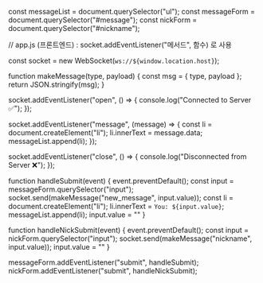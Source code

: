 const messageList = document.querySelector("ul");
const messageForm = document.querySelector("#message");
const nickForm = document.querySelector("#nickname");

// app.js (프론트엔드) : socket.addEventListener("메서드", 함수) 로 사용

const socket = new WebSocket(`ws://${window.location.host}`);

function makeMessage(type, payload) {
    const msg = { type, payload };
    return JSON.stringify(msg);
}


socket.addEventListener("open", () => {
    console.log("Connected to Server ✅");
});

socket.addEventListener("message", (message) => {
    const li = document.createElement("li");
    li.innerText = message.data;
    messageList.append(li);
});

socket.addEventListener("close", () => {
    console.log("Disconnected from Server ❌");
});


function handleSubmit(event) {
    event.preventDefault();
    const input = messageForm.querySelector("input");
    socket.send(makeMessage("new_message", input.value));
    const li = document.createElement("li");
    li.innerText = `You: ${input.value}`;
    messageList.append(li);
    input.value = ""
}

function handleNickSubmit(event) {
    event.preventDefault();
    const input = nickForm.querySelector("input");
    socket.send(makeMessage("nickname", input.value));
    input.value = ""
}

messageForm.addEventListener("submit", handleSubmit);
nickForm.addEventListener("submit", handleNickSubmit);